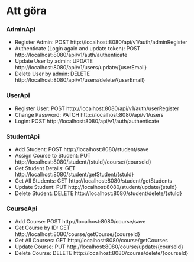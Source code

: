 # Att göra

### AdminApi
- Register Admin: POST http://localhost:8080/api/v1/auth/adminRegister
- Authenticate (Login again and update token): POST http://localhost:8080/api/v1/auth/authenticate
- Update User by admin: UPDATE http://localhost:8080/api/v1/users/update/{userEmail}
- Delete User by admin: DELETE http://localhost:8080/api/v1/users/delete/{userEmail}

### UserApi
- Register User: POST http://localhost:8080/api/v1/auth/userRegister
- Change Password: PATCH http://localhost:8080/api/v1/users
- Login: POST http://localhost:8080/api/v1/auth/authenticate

### StudentApi
- Add Student: POST http://localhost:8080/student/save
- Assign Course to Student: PUT http://localhost:8080/student/{stuId}/course/{courseId}
- Get Student Details: GET http://localhost:8080/student/getStudent/{stuId}
- Get All Students: GET http://localhost:8080/student/getStudents
- Update Student: PUT http://localhost:8080/student/update/{stuId}
- Delete Student: DELETE http://localhost:8080/student/delete/{stuId}

### CourseApi
- Add Course: POST http://localhost:8080/course/save
- Get Course by ID: GET http://localhost:8080/course/getCourse/{courseId}
- Get All Courses: GET http://localhost:8080/course/getCourses
- Update Course: PUT http://localhost:8080/course/update/{courseId}
- Delete Course: DELETE http://localhost:8080/course/delete/{courseId}
